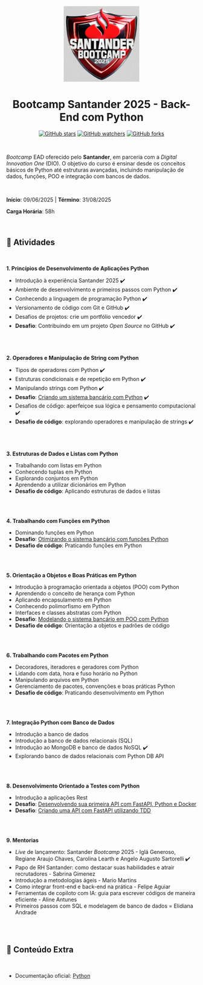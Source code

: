 <div align="center">

<img src="./images/logo.png" alt="Formação logo" width="200" >

<br>

<h1> Bootcamp Santander 2025 - Back-End com Python </h1>

[![GitHub stars](https://img.shields.io/github/stars/biachristie/dio-bootcamp-backend-com-python.svg?style=social&label=Star&maxAge=2592000)](https://github.com/biachristie/dio-bootcamp-backend-com-python/stargazers)
[![GitHub watchers](https://img.shields.io/github/watchers/biachristie/dio-bootcamp-backend-com-python.svg?style=social&label=Watch&maxAge=2592000)](https://github.com/biachristie/dio-bootcamp-backend-com-python/watchers)
[![GitHub forks](https://img.shields.io/github/forks/biachristie/dio-bootcamp-backend-com-python.svg?style=social&label=Fork&maxAge=2592000)](https://github.com/biachristie/dio-bootcamp-backend-com-python/network/members)

</div>
<br>

*Bootcamp* EAD oferecido pelo **Santander**, em parceria com a *Digital Innovation One* (DIO). O objetivo do curso é ensinar desde os conceitos básicos de Python até estruturas avançadas, incluindo manipulação de dados, funções, POO e integração com bancos de dados.

<br>

**Início**: 09/06/2025 | **Término**: 31/08/2025

**Carga Horária**: 58h

<br>

## 📝 Atividades
<br>

**1. Princípios de Desenvolvimento de Aplicações Python**

* Introdução à experiência Santander 2025 ✔️
* Ambiente de desenvolvimento e primeiros passos com Python ✔️
* Conhecendo a linguagem de programação Python ✔️
* Versionamento de código com Git e GitHub ✔️
* Desafios de projetos: crie um portfólio vencedor ✔️
* **Desafio**: Contribuindo em um projeto *Open Source* no GitHub ✔️

<br>
<br>

**2. Operadores e Manipulação de String com Python**
* Tipos de operadores com Python ✔️
* Estruturas condicionais e de repetição em Python ✔️
* Manipulando strings com Python ✔️
* **Desafio**: [Criando um sistema bancário com Python]() ✔️
* Desafios de código: aperfeiçoe sua lógica e pensamento computacional ✔️
* **Desafio de código**: explorando operadores e manipulação de strings ✔️

<br>
<br>

**3. Estruturas de Dados e Listas com Python**
* Trabalhando com listas em Python
* Conhecendo tuplas em Python
* Explorando conjuntos em Python
* Aprendendo a utilizar dicionários em Python
* **Desafio de código**: Aplicando estruturas de dados e listas

<br>
<br>

**4. Trabalhando com Funções em Python**
* Dominando funções em Python
* **Desafio**: [Otimizando o sistema bancário com funções Python]()
* **Desafio de código**: Praticando funções em Python

<br>
<br>

**5. Orientação a Objetos e Boas Práticas em Python**
* Introdução à programação orientada a objetos (POO) com Python
* Aprendendo o conceito de herança com Python
* Aplicando encapsulamento em Python
* Conhecendo polimorfismo em Python
* Interfaces e classes abstratas com Python
* **Desafio**: [Modelando o sistema bancário em POO com Python]()
* **Desafio de código**: Orientação a objetos e padrões de código

<br>
<br>

**6. Trabalhando com Pacotes em Python**
* Decoradores, iteradores e geradores com Python
* Lidando com data, hora e fuso horário no Python
* Manipulando arquivos em Python
* Gerenciamento de pacotes, convenções e boas práticas Python
* **Desafio de código**: Praticando desenvolvimento em Python

<br>
<br>

**7. Integração Python com Banco de Dados**
* Introdução a banco de dados
* Introdução a banco de dados relacionais (SQL)
* Introdução ao MongoDB e banco de dados NoSQL ✔️
* Explorando banco de dados relacionais com Python DB API

<br>
<br>

**8. Desenvolvimento Orientado a Testes com Python**
* Introdução a aplicações Rest
* **Desafio**: [Desenvolvendo sua primeira API com FastAPI, Python e Docker]()
* **Desafio**: [Criando uma API com FastAPI utilizando TDD]()

<br>
<br>

**9. Mentorias**
* *Live* de lançamento: Santander *Bootcamp* 2025 - Iglá Generoso, Regiane Araujo Chaves, Carolina Learth e Angelo Augusto Sartorelli ✔️
* Papo de RH Santander: como destacar suas habilidades e atrair recrutadores - Sabrina Gimenez
* Introdução a metodologias ágeis - Mario Martins
* Como integrar front-end e back-end na prática - Felipe Aguiar
* Ferramentas de copiloto com IA: guia para escrever códigos de maneira eficiente - Aline Antunes
* Primeiros passos com SQL e modelagem de banco de dados = Elidiana Andrade

<br>
<br>

## 📍 Conteúdo Extra
<br>

* Documentação oficial: [Python](https://docs.python.org/3/library/index.html)
